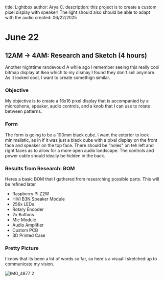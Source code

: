 title: Lightbox
author: Arya C. 
description: this project is to create a custom pixel display with speaker! The light should also should be able to adapt with the audio
created: 06/22/2025



# June 22

## 12AM -> 4AM: Research and Sketch (4 hours)

Another nighttime randevoux! A while ago I remember seeing this really cool bitmap display at Ikea which to my dismay I found they don't sell anymore. As it looked cool, I want to create somethign similar. 


### Objective

My objective is to create a 16x16 pixel display that is accompanied by a microphone, speaker, audio controls, and a knob that I can use to rotate between patterns. 

### Form

The form is going to be a 100mm black cube. I want the exterior to look minimalistic, as in if it was just a black cube with a pixel display on the front face and speaker on the top face. There should be "holes" on teh left and right faces as to allow for a more open audio landscape. The controls and power cable should ideally be hidden in the back. 


### Results from Research: BOM

Heres a basic BOM that I gathered from researching possible parts. This will be refined later

- Raspberry Pi Z2W
- HiVi B3N Speaker Module
- 256x LEDs
- Rotary Encoder
- 2x Buttons
- Mic Module
- Audio Amplifier
- Custom PCB
- 3D Printed Case


### Pretty Picture

I know that its been a lot of words so far, so here's a visual I sketched up to communicate my vision. 

![IMG_4877 2](https://github.com/user-attachments/assets/4e15a53c-c225-4a25-a675-7cb84f4d4f93)



